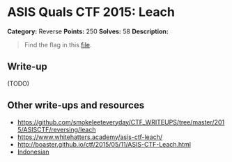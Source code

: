 # ASIS Quals CTF 2015: Leach

**Category:** Reverse
**Points:** 250
**Solves:** 58
**Description:**

> Find the flag in this [file](http://tasks.asis-ctf.ir/leach_bc83626319ab77ade5408f6ea222920e).

## Write-up

(TODO)

## Other write-ups and resources

* <https://github.com/smokeleeteveryday/CTF_WRITEUPS/tree/master/2015/ASISCTF/reversing/leach>
* <https://www.whitehatters.academy/asis-ctf-leach/>
* <http://boaster.github.io/ctf/2015/05/11/ASIS-CTF-Leach.html>
* [Indonesian](https://github.com/rentjongteam/write-ups-2015/tree/master/asis-quals-2015/leach)
